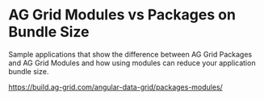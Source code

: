 
# AG Grid Modules vs Packages on Bundle Size

Sample applications that show the difference between AG Grid Packages and AG Grid Modules and how using modules can reduce your application bundle size.


https://build.ag-grid.com/angular-data-grid/packages-modules/